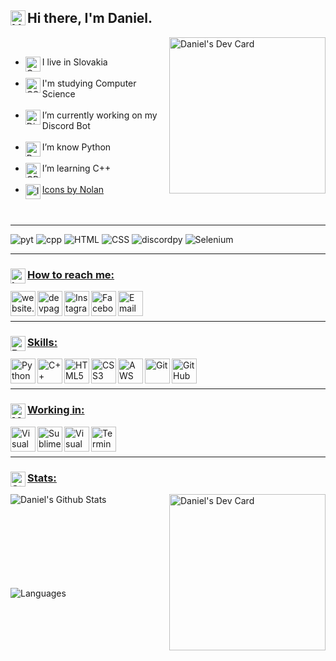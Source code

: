 ## <img  align="left" alt="HandShake" width="24px" src="https://img.icons8.com/nolan/64/so-so.png"/> Hi there, I'm Daniel.

<a href="https://app.daily.dev/Daydream404">
 <img align="right" src="https://api.daily.dev/devcards/0b7ece7b3b7d4b73b0785becaad0d61d.png?r=ef8" width="250" alt="Daniel's Dev Card"/>
</a>

<br/>

- <img align="left" alt="Country" width="24px" src="https://img.icons8.com/nolan/64/country.png"/> I live in Slovakia<br/><br/> 
- <img align="left" alt="CS" width="24px" src="https://img.icons8.com/nolan/64/curly-brackets.png"/>I'm studying Computer Science<br/><br/> 
- <img align="left" alt="Discord" width="24px" src="https://img.icons8.com/nolan/64/discord-logo.png"/></img> I’m currently working on my Discord Bot<br/><br/>
- <img align="left" alt="Python" width="24px" src="https://img.icons8.com/nolan/64/python.png"/> I’m know Python<br/><br/>
- <img align="left" alt="CPP" width="24px" src="https://img.icons8.com/nolan/64/c-plus-plus.png"/> I’m learning C++<br/><br/>
- <img align="left" alt="Icons" width="24px" src="https://img.icons8.com/nolan/64/info.png"/>[Icons by Nolan][icons]<br/><br/><br/>


---




![pyt](https://img.shields.io/badge/python-3.7-8d42fb?style=for-the-badge&logo=python&logoColor=8d42fb) ![cpp](https://img.shields.io/badge/c++-11-3f67fb?style=for-the-badge&logoColor=3f67fb&logo=c%2B%2B) ![HTML](https://img.shields.io/badge/HTML-5-8d42fb?style=for-the-badge&logoColor=8d42fb&logo=html5) ![CSS](https://img.shields.io/badge/CSS-3-3f67fb?style=for-the-badge&logoColor=3f67fb&logo=css3)  ![discordpy](https://img.shields.io/badge/discord-py-8d42fb?style=for-the-badge&logo=discord&logoColor=8d42fb) ![Selenium](https://img.shields.io/badge/Selenium-3.141.0-3f67fb?style=for-the-badge&logoColor=3f67fb&logo=sellfy)


---

### <ins><img align="left" alt="Info" width="24px" src="https://img.icons8.com/nolan/64/information.png"/>How to reach me:</ins>

[<img align="left" alt="website.com" width="40px" src="https://img.icons8.com/nolan/64/domain.png" />][website]
[<img align="left" alt="devpage" width="40px" src="https://img.icons8.com/nolan/64/backend-development.png"/>][devpage]
[<img align="left" alt="Instagram" width="40x" src="https://img.icons8.com/nolan/64/instagram-new.png" />][instagram]
[<img align="left" alt="Facebook" width="40px" src="https://img.icons8.com/nolan/64/facebook.png" />][facebook]
[<img align="left" alt="Email" width="40px" src="https://img.icons8.com/nolan/64/gmail.png" />][email]

<br/>
<br/>

---

### <ins><img align="left" alt="Brain" width="24px" src="https://img.icons8.com/nolan/64/brain.png"/>Skills:</ins>

<img align="left" alt="Python" width="40px" src="https://img.icons8.com/nolan/64/python.png" />

<img align="left" alt="C++" width="40px" src="https://img.icons8.com/nolan/64/c-plus-plus.png" />

<img align="left" alt="HTML5" width="40px" src="https://img.icons8.com/nolan/64/html-5.png" />

<img align="left" alt="CSS3" width="40px" src="https://img.icons8.com/nolan/64/css-filetype.png" />

<img align="left" alt="AWS" width="40px" src="https://img.icons8.com/color/48/000000/amazon-web-services.png" />

<img align="left" alt="Git" width="40px" src="https://img.icons8.com/color/48/000000/git.png" />

<img align="left" alt="GitHub" width="40px" src="https://img.icons8.com/nolan/64/github.png" />



<br>
<br>

---

### <ins><img align="left" alt="Maintenance" width="24px" src="https://img.icons8.com/nolan/64/maintenance.png"/>Working in:</ins> 

<img align="left" alt="Visual Studio Code" width="40px" src="https://img.icons8.com/nolan/64/visual-studio-code-2019.png" />

<img align="left" alt="Sublime" width="40px" src="https://img.icons8.com/nolan/64/sublime-text-new-logo.png"/>

<img align="left" alt="Visual Studio" width="40px" src="https://img.icons8.com/nolan/64/visual-studio-2019.png" />

<img align="left" alt="Terminal" width="40x" src="https://img.icons8.com/nolan/64/console.png" />

<br/>
<br/>

---

### <ins><img align="left" alt="Stats" width="24px" src="https://img.icons8.com/nolan/64/line-chart.png"/>[Stats:][githubstat]</ins>

<img align="left" alt="Daniel's Github Stats" src="https://github-readme-stats.vercel.app/api?username=Daydream404&show_icons=true&hide_border=true&title_color=f1f1f1&bg_color=0d1117&text_color=f1f1f1&icon_color=f1f1f1&include_all_commits=true" />

<a href="https://app.daily.dev/Daydream404">
 <img align="right" src="https://api.daily.dev/devcards/0b7ece7b3b7d4b73b0785becaad0d61d.png?r=ef8" width="250" alt="Daniel's Dev Card"/>
</a>

<br/><br/><br/><br/><br/><br/><br/><br/>

<img align="left" alt="Languages" src="https://github-readme-stats.vercel.app/api/top-langs/?username=Daydream404&bg_color=0d1117&title_color=f1f1f1&text_color=f1f1f1&icon_color=f1f1f1&hide_border=true&layout=compact" />
 

[githubstat]: https://github.com/anuraghazra/github-readme-stats
[instagram]: https://instagram.com/slosar._.daniel
[email]: mailto:danielslosar@protonmail.com
[facebook]: https://www.facebook.com/405error
[website]: https://daydream404.github.io/website/
[icons]: https://icons8.com/icons/nolan
[devpage]: https://dev.page/danielslosar
